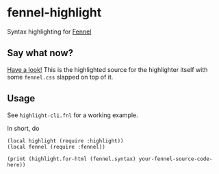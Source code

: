 fennel-highlight
===

Syntax highlighting for [Fennel](https://fennel-lang.org/)

Say what now?
---

[Have a look!](https://firoxer.github.io/fennel-highlight/example.html) This is the highlighted source for the highlighter itself with some `fennel.css` slapped on top of it.

Usage
---

See `highlight-cli.fnl` for a working example.

In short, do
```
(local highlight (require :highlight))
(local fennel (require :fennel))

(print (highlight.for-html (fennel.syntax) your-fennel-source-code-here))
```
